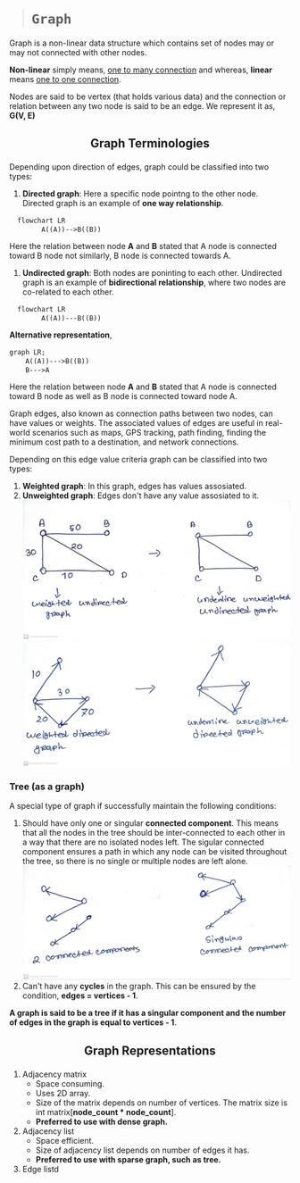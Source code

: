 > # **```Graph```**

Graph is a non-linear data structure which contains set of nodes may or may not connected with other nodes. 

**Non-linear** simply means, <ins>one to many connection</ins> and whereas, **linear** means <ins>one to one connection</ins>.

Nodes are said to be vertex (that holds various data) and the connection or relation between any two node is said to be an edge. We represent it as, **G(V, E)**

## <p align="center">Graph Terminologies</p>
Depending upon direction of edges, graph could be classified into two types: 

1. **Directed graph**: Here a specific node pointng to the other node. Directed graph is an example of **one way relationship**.
```mermaid
  flowchart LR
        A((A))-->B((B))
```
Here the relation between node **A** and **B** stated that A node is connected toward B node not similarly, B node is connected towards A.

1. **Undirected graph**: Both nodes are poninting to each other. Undirected graph is an example of **bidirectional relationship**, where two nodes are co-related to each other.
```mermaid
  flowchart LR
        A((A))---B((B))
```

**Alternative representation**, 

```mermaid
graph LR;
    A((A))--->B((B))
    B--->A
```
Here the relation between node **A** and **B** stated that A node is connected toward B node as well as B node is connected toward node A.

Graph edges, also known as connection paths between two nodes, can have values or weights. The associated values of edges are useful in real-world scenarios such as maps, GPS tracking, path finding, finding the minimum cost path to a destination, and network connections.

Depending on this edge value criteria graph can be classified into two types: 
1. **Weighted graph**: In this graph, edges has values assosiated.
2. **Unweighted graph**: Edges don't have any value assosiated to it. 
![](graph-1.jpg)
![](graph-2.jpg)

### Tree (as a graph)
A special type of graph if successfully maintain the following conditions: 
1. Should have only one or singular **connected component**. This means that all the nodes in the tree should be inter-connected to each other in a way that there are no isolated nodes left. The sigular connected component ensures a path in which any node can be visited throughout the tree, so there is no single or multiple nodes are left alone.
   ![](graph-3.jpg)
2. Can't have any **cycles** in the graph. This can be ensured by the condition, **edges = vertices - 1**.

**A graph is said to be a tree if it has a singular component and the number of edges in the graph is equal to vertices - 1**.

## <p align="center">Graph Representations</p>

1. Adjacency matrix
      - Space consuming. 
      - Uses 2D array. 
      - Size of the matrix depends on number of vertices. The matrix size is int matrix[**node_count * node_count**].
      - **Preferred to use with dense graph.**
2. Adjacency list
     - Space efficient.
     - Size of adjacency list depends on number of edges it has. 
     - **Preferred to use with sparse graph, such as tree.**
3. Edge listd



